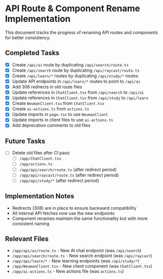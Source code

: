 # API Route & Component Rename Implementation

This document tracks the progress of renaming API routes and components for better consistency.

## Completed Tasks

- [x] Create `/api/ai` route by duplicating `/api/search/route.ts`
- [x] Create `/api/search` route by duplicating `/api/raycast/route.ts`
- [x] Create `/api/learn/*` routes by duplicating `/api/study/*` routes
- [x] Update API endpoints in `/api/learn/*` routes to point to `/api/ai`
- [x] Add 308 redirects in old route files
- [x] Update references in `ChatClient.tsx` from `/api/search` to `/api/ai`
- [x] Update references in `ChatClient.tsx` from `/api/study` to `/api/learn`
- [x] Create `NeumanClient.tsx` from `ChatClient.tsx`
- [x] Create `ai-actions.ts` from `actions.ts`
- [x] Update imports in `page.tsx` to use `NeumanClient`
- [x] Update imports in client files to use `ai-actions.ts`
- [x] Add deprecation comments to old files

## Future Tasks

- [ ] Delete old files after CI pass:
  - [ ] `/app/ChatClient.tsx`
  - [ ] `/app/actions.ts`
  - [ ] `/app/api/search/route.ts` (after redirect period)
  - [ ] `/app/api/raycast/route.ts` (after redirect period)
  - [ ] `/app/api/study/*` (after redirect period)

## Implementation Notes

- Redirects (308) are in place to ensure backward compatibility
- All internal API fetches now use the new endpoints
- Component renames maintain the same functionality but with more consistent naming

## Relevant Files

- `/app/api/ai/route.ts` - New AI chat endpoint (was `/api/search`)
- `/app/api/search/route.ts` - New search endpoint (was `/api/raycast`)
- `/app/api/learn/*` - New learning endpoints (was `/api/study/*`)
- `/app/NeumanClient.tsx` - New client component (was `ChatClient.tsx`)
- `/app/ai-actions.ts` - New actions file (was `actions.ts`)
